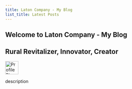 ```yaml
---
title: Laton Company - My Blog
list_title: Latest Posts
---
```


<article class= "top">
  <h1 class="OutlineTest"> Welcome to Laton Company - My Blog </h1>
  <h2>Rural Revitalizer, Innovator, Creator</h2>

  <div class="row">
  <div class="col-sm-3">
    <img src="https://kadetat.github.io/Laton-Company/images/profilepic.PNG" alt="Profile Pic" width="42" height="42">
  </div>
  <div class="col-md-9">
    <p> description </p>
  </div>
  </div>
</article>


